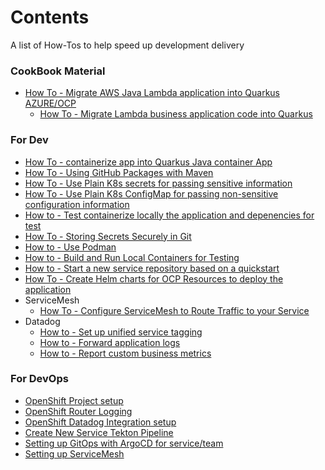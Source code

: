 # Contents

A list of How-Tos to help speed up development delivery

### CookBook Material
  * [How To - Migrate AWS Java Lambda application into Quarkus AZURE/OCP](./how-to-aws-to-ocp-service-guide.md)
    * [How To - Migrate Lambda business application code into Quarkus](./how-to-docs/migrate-business-application-code-in-quarkus.md)
    
### For Dev
   * [How To - containerize app into Quarkus Java container App](container-guidelines.md)
   * [How To - Using GitHub Packages with Maven](using-github-packages-with-maven.md)
   * [How To - Use Plain K8s secrets for passing sensitive information](secrets-handling.md)
   * [How To - Use Plain K8s ConfigMap for passing non-sensitive configuration information](configs-handling.md)
   * [How to - Test containerize locally the application and depenencies for test](local-container-building-fort-testing.md)
   * [How To - Storing Secrets Securely in Git](secret-solution.md)
   * [How to - Use Podman](podman.md)
   * [How to - Build and Run Local Containers for Testing](local-container-building-fort-testing.md)
   * [How to - Start a new service repository based on a quickstart](lambda-to-quarkus-quickstarts.md)   
   * [How To - Create Helm charts for OCP Resources to deploy the application](helm-chart-for-app-ocp-deployment.md)   
   * ServiceMesh
     * [How To - Configure ServiceMesh to Route Traffic to your Service](servicemesh-routing-into.md)  
   * Datadog
     * [How to - Set up unified service tagging](datadog-tagging.md)
     * [How to - Forward application logs](datadog-log-forwarding.md)
     * [How to - Report custom business metrics](datadog-app-metrics.md)

### For DevOps
   * [OpenShift Project setup](ocp-project-namespaces.md)
   * [OpenShift Router Logging](how-to-enable-ingress-controller-logs.md)
   * [OpenShift Datadog Integration setup](datadog-integration.md)
   * [Create New Service Tekton Pipeline](./create-new-cicd-pipeline.md)   
   * [Setting up GitOps with ArgoCD for service/team](./setup-gitops-service.md)  
   * [Setting up ServiceMesh](./servicemesh-setup.md)   
    
